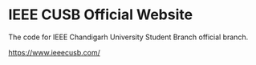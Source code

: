 # IEEE CUSB Official Website
The code for IEEE Chandigarh University Student Branch official branch.

https://www.ieeecusb.com/
